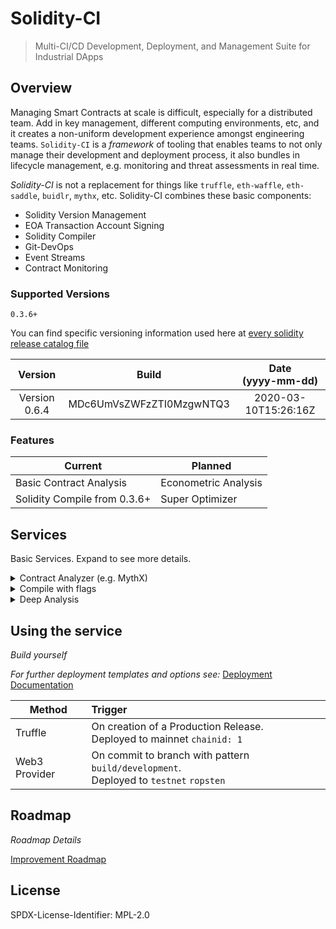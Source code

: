 # Solidity-CI

> Multi-CI/CD Development, Deployment, and Management Suite for Industrial DApps

## Overview

Managing Smart Contracts at scale is difficult, especially for a distributed team. Add in key management, different computing environments, etc, and it creates a non-uniform development experience amongst engineering teams. `Solidity-CI` is a *framework* of tooling that enables teams to not only manage their development and deployment process, it also bundles in lifecycle management, e.g. monitoring and threat assessments in real time.

*Solidity-CI* is not a replacement for things like `truffle`, `eth-waffle`, `eth-saddle`, `buidlr`, `mythx`, etc. Solidity-CI combines these basic components:

* Solidity Version Management
* EOA Transaction Account Signing
* Solidity Compiler
* Git-DevOps
* Event Streams
* Contract Monitoring

### Supported Versions

`0.3.6+`

You can find specific versioning information used here at [every solidity release catalog file](https://gist.github.com/sambacha/116b0dfc5c99cc8905545d63002b8f94)

| Version | Build | Date <br>(yyyy-mm-dd) |
| :---: | :---: | :---: |
| Version 0.6.4 | MDc6UmVsZWFzZTI0MzgwNTQ3 | 2020-03-10T15:26:16Z |

### Features

| Current               | Planned |
| -------------------- | ---------------------- |
| Basic Contract Analysis | Econometric Analysis  |
| Solidity Compile from 0.3.6+ | Super Optimizer  |

## Services

Basic Services. Expand to see more details.

<details>
  <summary>Contract Analyzer (e.g. MythX)</summary>
  <br>
  Runs MythX
  <hr>
</details>

<details>
  <summary>Compile with flags</summary>
  <br>

  This flag controls the compiler, generate specific outputs e.g. `function-hashes`

  <hr>
</details>

<details>
  <summary>Deep Analysis</summary>
  <br>

  Iterative Scenario with Econometric modeling applied based upon economic parameters 

  <hr>
</details>

## Using the service

*Build yourself*

*For further deployment templates and options see:* [Deployment Documentation](docs/deployment.md)

| Method              | Trigger                 |
| ------------------- |:----------------------- |
| Truffle | On creation of a Production Release. <br> Deployed to mainnet `chainid: 1` |
| Web3 Provider | On commit to branch with pattern `build/development`. <br> Deployed to `testnet` `ropsten`

## Roadmap

*Roadmap Details*

[Improvement Roadmap](CONTRIBUTING.md)

## License

SPDX-License-Identifier: MPL-2.0
